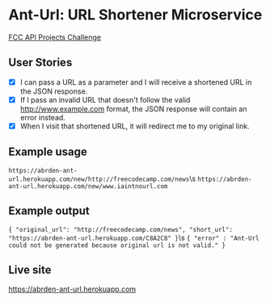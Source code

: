# Ant-Url: URL Shortener Microservice
[FCC API Projects Challenge](http://www.freecodecamp.com/challenges/url-shortener-microservice)

## User Stories
- [x] I can pass a URL as a parameter and I will receive a shortened URL in the JSON response.
- [x] If I pass an invalid URL that doesn't follow the valid http://www.example.com format, the JSON response will contain an error instead.
- [x] When I visit that shortened URL, it will redirect me to my original link.

## Example usage
`https://abrden-ant-url.herokuapp.com/new/http://freecodecamp.com/news`\s
`https://abrden-ant-url.herokuapp.com/new/www.iaintnourl.com`

## Example output
`{ "original_url": "http://freecodecamp.com/news", "short_url": "https://abrden-ant-url.herokuapp.com/C8A2C8" }`\s
`{ "error" : "Ant-Url could not be generated because original url is not valid." }`

## Live site
<https://abrden-ant-url.herokuapp.com>
